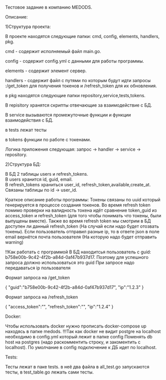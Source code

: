 Тестовое задание в компанию MEDODS.

Описание:

1)Структура проекта:

В проекте находятся следующие папки: cmd, config, elements, handlers, pkg.

cmd - содержит исполняемый файл main.go.

config - содержит config.yml с данными для работы программы.

elements - содержит элемент сервер.

handlers - содержит файл с путями по которым будут идти запросы :/get_token для получения токенов и /refresh_token для их обновления.

в pkg находятся следующие папки repository,service,tests,tokens.

В repisitory хранятся скрипты отвечающие за взаимодействие с БД.

В service вызываются промежуточные функции и функции взаимодействия с БД.

в tests лежат тесты

в tokens функции по работе с токенами.

Логика приложения следующая: запрос -> handler -> service -> repository.

2)Структура БД:

В БД 2 таблицы users и refresh_tokens.<br/>
В users хранится id, guid, email.<br/>
В refresh_tokens храниться user_id, refresh_token,available,create_at.<br/>
Связаны таблицы по id -> user_id.<br/>

Краткое описание работы программы:
Токены связаны по uuid который генерируется в процессе создания токенов.
Во время refresh token помимо проверки на валидность токена идёт сравнение token_guid из access_token и refresh_token (для того чтобы понимать что токены, были выпущены вместе).
Также во время refresh token мы смотрим в БД доступен ли данный refresh_token (На случай если надо будет отозвать токены).
Если пользователь отправил разные ip, то в ответе json в поле email вернётся почта пользователя (На которую надо будет отправить warning)

!!Как работать с программой
В БД находитсья пользователь с guid: b758e00b-9c42-4f2b-a84d-0af47b937d17. Поэтому для успешного запроса должно использоваться это guid
При запросе надо передаваться ip пользователя

Формат запроса на /get_token

{
    "guid":"b758e00b-9c42-4f2b-a84d-0af47b937d17",
    "ip":"1.2.3"
}

Формат запроса на /refresh_token

{
    "access_token":"",
    "refresh_token":"",
    "ip":"1.2.4"
}

Docker:

Чтобы использовать docker нужно прописать docker-compose up находясь в папке medods. !!!Так как docker не видит postgre на localhost необходимо в config.yml который лежит в папке config
Поменять db host на postgres (надо раскомментить строку, и закоментить с localhost). По умолчание в config подключение к ДБ идет по localhost.

Tests:

Тесты лежат в паке tests. в неё два файла в all_test.go запускаются тесты, в test_table.go лежать сами тесты.
